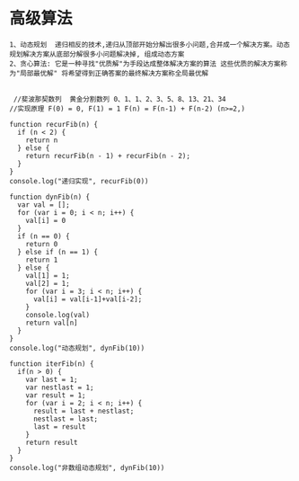 # 高级算法

    1、动态规划  递归相反的技术,递归从顶部开始分解出很多小问题,合并成一个解决方案。动态规划解决方案从底部分解很多小问题解决掉, 组成动态方案
    2、贪心算法: 它是一种寻找"优质解"为手段达成整体解决方案的算法 这些优质的解决方案称为"局部最优解" 将希望得到正确答案的最终解决方案称全局最优解


## 
     //斐波那契数列  黄金分割数列 0、1、1、2、3、5、8、13、21、34
    //实现原理 F(0) = 0, F(1) = 1 F(n) = F(n-1) + F(n-2) (n>=2,)

    function recurFib(n) {
      if (n < 2) {
        return n
      } else {
        return recurFib(n - 1) + recurFib(n - 2);
      }
    }
    console.log("递归实现", recurFib(0))

    function dynFib(n) {
      var val = [];
      for (var i = 0; i < n; i++) {
        val[i] = 0
      }
      if (n == 0) {
        return 0
      } else if (n == 1) {
        return 1
      } else {
        val[1] = 1;
        val[2] = 1;
        for (var i = 3; i < n; i++) {
          val[i] = val[i-1]+val[i-2];
        }
        console.log(val)
        return val[n]
      }
    }
    console.log("动态规划", dynFib(10))

    function iterFib(n) {
      if(n > 0) {
        var last = 1;
        var nestlast = 1;
        var result = 1;
        for (var i = 2; i < n; i++) { 
          result = last + nestlast;
          nestlast = last;
          last = result
        }
        return result
      }
    }
    console.log("非数组动态规划", dynFib(10))